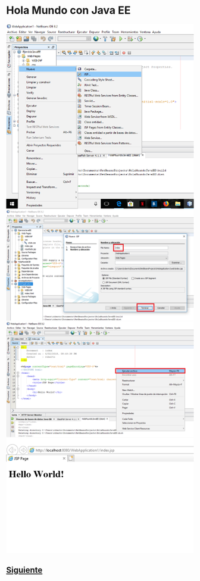 # Hola Mundo con Java EE

![jsp](Imagenes/jsp1.png)
![jsp](Imagenes/jsp2.png)
![jsp](Imagenes/jsp3.png)
![jsp](Imagenes/jsp4.png)

## [Siguiente](page6.md)

